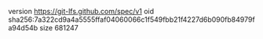 version https://git-lfs.github.com/spec/v1
oid sha256:7a322cd9a4a5555ffaf04060066c1f549fbb21f4227d6b090fb84979fa94d54b
size 681247
